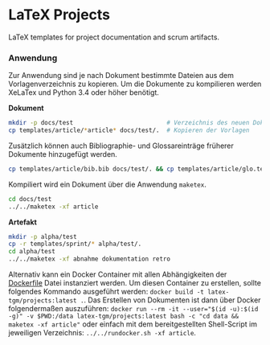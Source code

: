 # LaTeX Projects
LaTeX templates for project documentation and scrum artifacts.

### Anwendung

Zur Anwendung sind je nach Dokument bestimmte Dateien aus dem Vorlagenverzeichnis zu kopieren.
Um die Dokumente zu kompilieren werden XeLaTex und Python 3.4 oder höher benötigt.

**Dokument**
``` sh
mkdir -p docs/test                          # Verzeichnis des neuen Dokuments
cp templates/article/*article* docs/test/.  # Kopieren der Vorlagen
```

Zusätzlich können auch Bibliographie- und Glossareinträge früherer Dokumente hinzugefügt werden.
``` sh
cp templates/article/bib.bib docs/test/. && cp templates/article/glo.tex docs/test/.
```

Kompiliert wird ein Dokument über die Anwendung `maketex`.
``` sh
cd docs/test
../../maketex -xf article
```

**Artefakt**
``` sh
mkdir -p alpha/test
cp -r templates/sprint/* alpha/test/.
cd alpha/test
../../maketex -xf abnahme dokumentation retro
```

Alternativ kann ein Docker Container mit allen Abhängigkeiten der [Dockerfile](https://github.com/TGM-HIT/latex-projects/blob/master/Dockerfile) Datei instanziert werden.
Um diesen Container zu erstellen, sollte folgendes Kommando ausgeführt werden: `docker build -t latex-tgm/projects:latest .`. Das Erstellen von Dokumenten ist dann über Docker folgendermaßen auszuführen: `docker run --rm -it --user="$(id -u):$(id -g)" -v $PWD:/data latex-tgm/projects:latest bash -c "cd data && maketex -xf article"` oder einfach mit dem bereitgestellten Shell-Script im jeweiligen Verzeichnis: `../../rundocker.sh -xf article`.

